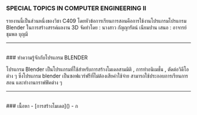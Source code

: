 
### SPECIAL TOPICS IN COMPUTER ENGINEERING II
   รายงานนี้เป็นส่วนหนึ่งของวิชา C409 โดยหัวข้อการเรียนการสอนคือการใช้งานโปรแกรมโปรแกรม
   Blender ในการสร้างสรรค์ผลงาน 3D
   จัดทำโดย : นางสาว กัญญารัตน์ เนียมปาน
   เสนอ : อาจารย์ ชุมพล บุญมี
 <hr> </hr> 
 <br>
### ทำความรู้จักกับโปรแกรม BLENDER 

   โปรแกรม Blender เป็นโปรแกรมที่ใช้สำหรับการสร้างโมเดลสามมิติ , การทำอนิเมชั่น , ตัดต่อวิดีโอต่าง ๆ 
ซึ่งโปรแกรม blender เป็นซอฟแวร์ฟรีที่ไม่ต้องเสียค่าใช้จ่าย สามารถใช้ประกอบการเรียนการสอน และทำงานกราฟฟิคต่าง ๆ
 <hr>  
 <br>
 ###  เนื้อหา
 - [การสร้างโมเดล]()
 - ก
